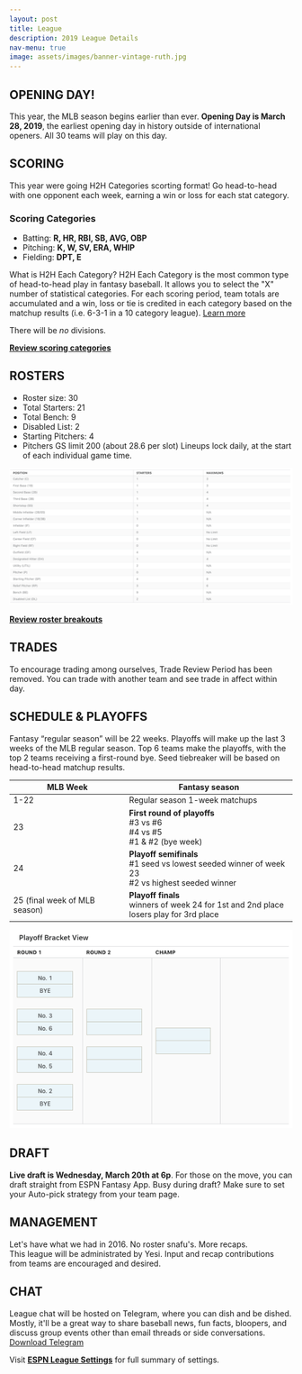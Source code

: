 ```yaml
---
layout: post
title: League
description: 2019 League Details
nav-menu: true
image: assets/images/banner-vintage-ruth.jpg
---
```


## OPENING DAY!
This year, the MLB season begins earlier than ever. **Opening Day is March 28, 2019**, the earliest opening day in history outside of international openers. All 30 teams will play on this day.

## SCORING
This year were going H2H Categories scorting format! Go head-to-head with one opponent each week, earning a win or loss for each stat category.

### Scoring Categories
- Batting: **R, HR, RBI, SB, AVG, OBP**
- Pitching: **K, W, SV, ERA, WHIP**
- Fielding: **DPT, E**

What is H2H Each Category?
H2H Each Category is the most common type of head-to-head play in fantasy baseball. It allows you to select the "X" number of statistical categories. For each scoring period, team totals are accumulated and a win, loss or tie is credited in each category based on the matchup results (i.e. 6-3-1 in a 10 category league). [Learn more](https://support.espn.com/hc/en-us/articles/360003913972-Scoring-Formats)

There will be *no* divisions.

[**Review scoring categories**](http://fantasy.espn.com/baseball/league/settings?leagueId=96224&view=scoring)

## ROSTERS
* Roster size: 30
* Total Starters: 21
* Total Bench: 9
* Disabled List: 2
* Starting Pitchers: 4
* Pitchers GS limit 200 (about 28.6 per slot)
Lineups lock daily, at the start of each individual game time.

![Roster](/assets/images/league-roster.png)

[**Review roster breakouts**](http://fantasy.espn.com/baseball/league/settings?leagueId=96224&view=rosters)

## TRADES
To encourage trading among ourselves, Trade Review Period has been removed. You can trade with another team and see trade in affect within day.

## SCHEDULE & PLAYOFFS
Fantasy “regular season” will be 22 weeks. Playoffs will make up the last 3 weeks of the MLB regular season. Top 6 teams make the playoffs, with the top 2 teams receiving a first-round bye. Seed tiebreaker will be based on head-to-head matchup results.

| MLB Week | Fantasy season |
| --------------------|----------------|
| 1-22 | Regular season 1-week matchups
| 23  | **First round of playoffs** <br> #3 vs #6 <br> #4 vs #5 <br> #1 & #2 (bye week) |
| 24  | **Playoff semifinals** <br>#1 seed vs lowest seeded winner of week 23 <br> #2 vs highest seeded winner
| 25 (final week of MLB season) | **Playoff finals** <br>winners of week 24 for 1st and 2nd place <br> losers play for 3rd place | 

![playoff bracket](/assets/images/league-playoff-bracket.png)

## DRAFT
**Live draft is Wednesday, March 20th at 6p**. For those on the move, you can draft straight from ESPN Fantasy App. Busy during draft? Make sure to set your Auto-pick strategy from your team page.


## MANAGEMENT
Let's have what we had in 2016. No roster snafu's. More recaps. <br>
This league will be administrated by Yesi. Input and recap contributions from teams are encouraged and desired. 

## CHAT
League chat will be hosted on Telegram, where you can dish and be dished. Mostly, it'll be a great way to share baseball news, fun facts, bloopers, and discuss group events other than email threads or side conversations. [Download Telegram](https://telegram.org/)

Visit [**ESPN League Settings**](http://fantasy.espn.com/baseball/league/settings?leagueId=96224&seasonId=2019&view=summary) for full summary of settings.
